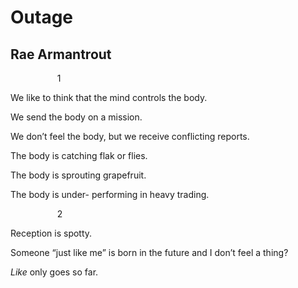 # Outage
## Rae Armantrout
                   1

We like to think
that the mind
controls the body.

We send the body on a mission.

We don’t feel the body,
but we receive conflicting reports.

The body is catching flak
or flies.

The body is sprouting grapefruit.

The body is under-
performing in heavy
trading.

                   2

Reception is spotty.

Someone “just like me”
is born
in the future
and I don’t feel a thing?

 _Like_ only goes so far.